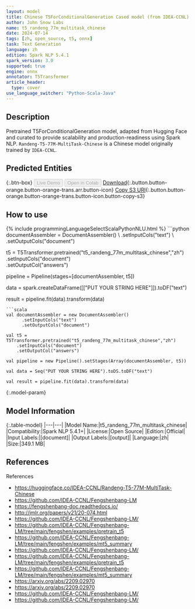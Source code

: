 ```yaml
---
layout: model
title: Chinese T5ForConditionalGeneration Cased model (from IDEA-CCNL)
author: John Snow Labs
name: t5_randeng_77m_multitask_chinese
date: 2024-07-14
tags: [zh, open_source, t5, onnx]
task: Text Generation
language: zh
edition: Spark NLP 5.4.1
spark_version: 3.0
supported: true
engine: onnx
annotator: T5Transformer
article_header:
  type: cover
use_language_switcher: "Python-Scala-Java"
---
```


## Description

Pretrained T5ForConditionalGeneration model, adapted from Hugging Face and curated to provide scalability and production-readiness using Spark NLP. `Randeng-T5-77M-MultiTask-Chinese` is a Chinese model originally trained by `IDEA-CCNL`.

## Predicted Entities



{:.btn-box}
<button class="button button-orange" disabled>Live Demo</button>
<button class="button button-orange" disabled>Open in Colab</button>
[Download](https://s3.amazonaws.com/auxdata.johnsnowlabs.com/public/models/t5_randeng_77m_multitask_chinese_zh_5.4.1_3.0_1720962928103.zip){:.button.button-orange.button-orange-trans.arr.button-icon}
[Copy S3 URI](s3://auxdata.johnsnowlabs.com/public/models/t5_randeng_77m_multitask_chinese_zh_5.4.1_3.0_1720962928103.zip){:.button.button-orange.button-orange-trans.button-icon.button-copy-s3}

## How to use



<div class="tabs-box" markdown="1">
{% include programmingLanguageSelectScalaPythonNLU.html %}
```python
documentAssembler = DocumentAssembler() \
    .setInputCols("text") \
    .setOutputCols("document")

t5 = T5Transformer.pretrained("t5_randeng_77m_multitask_chinese","zh") \
    .setInputCols("document") \
    .setOutputCol("answers")
    
pipeline = Pipeline(stages=[documentAssembler, t5])

data = spark.createDataFrame([["PUT YOUR STRING HERE"]]).toDF("text")

result = pipeline.fit(data).transform(data)
```
```scala
val documentAssembler = new DocumentAssembler() 
      .setInputCols("text")
      .setOutputCols("document")
       
val t5 = T5Transformer.pretrained("t5_randeng_77m_multitask_chinese","zh") 
    .setInputCols("document")
    .setOutputCol("answers")
   
val pipeline = new Pipeline().setStages(Array(documentAssembler, t5))

val data = Seq("PUT YOUR STRING HERE").toDS.toDF("text")

val result = pipeline.fit(data).transform(data)
```
</div>

{:.model-param}
## Model Information

{:.table-model}
|---|---|
|Model Name:|t5_randeng_77m_multitask_chinese|
|Compatibility:|Spark NLP 5.4.1+|
|License:|Open Source|
|Edition:|Official|
|Input Labels:|[document]|
|Output Labels:|[output]|
|Language:|zh|
|Size:|349.1 MB|

## References

References

- https://huggingface.co/IDEA-CCNL/Randeng-T5-77M-MultiTask-Chinese
- https://github.com/IDEA-CCNL/Fengshenbang-LM
- https://fengshenbang-doc.readthedocs.io/
- http://jmlr.org/papers/v21/20-074.html
- https://github.com/IDEA-CCNL/Fengshenbang-LM/
- https://github.com/IDEA-CCNL/Fengshenbang-LM/tree/main/fengshen/examples/pretrain_t5
- https://github.com/IDEA-CCNL/Fengshenbang-LM/tree/main/fengshen/examples/mt5_summary
- https://github.com/IDEA-CCNL/Fengshenbang-LM/
- https://github.com/IDEA-CCNL/Fengshenbang-LM/tree/main/fengshen/examples/pretrain_t5
- https://github.com/IDEA-CCNL/Fengshenbang-LM/tree/main/fengshen/examples/mt5_summary
- https://arxiv.org/abs/2209.02970
- https://arxiv.org/abs/2209.02970
- https://github.com/IDEA-CCNL/Fengshenbang-LM/
- https://github.com/IDEA-CCNL/Fengshenbang-LM/